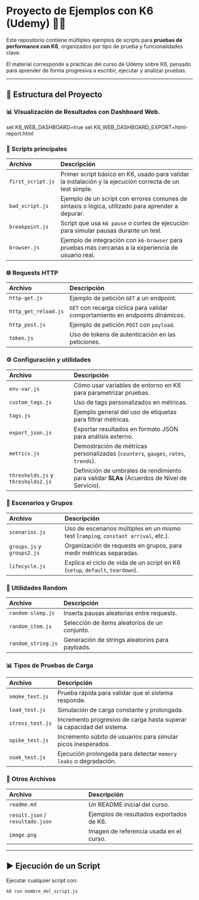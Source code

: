 # Proyecto de Ejemplos con K6 (Udemy) 🧪🚀

Este repositorio contiene múltiples ejemplos de scripts para **pruebas de performance con K6**, organizados por tipo de prueba y funcionalidades clave.

El material corresponde a prácticas del curso de Udemy sobre K6, pensado para aprender de forma progresiva a escribir, ejecutar y analizar pruebas.

---

## 📂 Estructura del Proyecto

### 📊 Visualización de Resultados con Dashboard Web.
   set K6_WEB_DASHBOARD=true
   set K6_WEB_DASHBOARD_EXPORT=html-report.html   

### 🧪 Scripts principales

| Archivo | Descripción |
| :--- | :--- |
| `first_script.js` | Primer script básico en K6, usado para validar la instalación y la ejecución correcta de un test simple. |
| `bad_script.js` | Ejemplo de un script con errores comunes de sintaxis o lógica, utilizado para aprender a depurar. |
| `breakpoint.js` | Script que usa `k6 pause` o cortes de ejecución para simular pausas durante un test. |
| `browser.js` | Ejemplo de integración con `k6-browser` para pruebas más cercanas a la experiencia de usuario real. |

### 🌐 Requests HTTP

| Archivo | Descripción |
| :--- | :--- |
| `http-get.js` | Ejemplo de petición `GET` a un endpoint. |
| `http_get_reload.js` | `GET` con recarga cíclica para validar comportamiento en endpoints dinámicos. |
| `http_post.js` | Ejemplo de petición `POST` con `payload`. |
| `token.js` | Uso de tokens de autenticación en las peticiones. |

### ⚙️ Configuración y utilidades

| Archivo | Descripción |
| :--- | :--- |
| `env-var.js` | Cómo usar variables de entorno en K6 para parametrizar pruebas. |
| `custom_tags.js` | Uso de tags personalizados en métricas. |
| `tags.js` | Ejemplo general del uso de etiquetas para filtrar métricas. |
| `export_json.js` | Exportar resultados en formato JSON para análisis externo. |
| `metrics.js` | Demostración de métricas personalizadas (`counters`, `gauges`, `rates`, `trends`). |
| `thresholds.js` y `thresholds2.js` | Definición de umbrales de rendimiento para validar **SLAs** (Acuerdos de Nivel de Servicio). |

### 🔄 Escenarios y Grupos

| Archivo | Descripción |
| :--- | :--- |
| `scenarios.js` | Uso de escenarios múltiples en un mismo test (`ramping`, `constant arrival`, etc.). |
| `groups.js` y `groups2.js` | Organización de requests en grupos, para medir métricas separadas. |
| `lifecycle.js` | Explica el ciclo de vida de un script en K6 (`setup`, `default`, `teardown`). |

### 🎲 Utilidades Random

| Archivo | Descripción |
| :--- | :--- |
| `random-sleep.js` | Inserta pausas aleatorias entre requests. |
| `random_item.js` | Selección de ítems aleatorios de un conjunto. |
| `random_string.js` | Generación de strings aleatorios para payloads. |

### 📊 Tipos de Pruebas de Carga

| Archivo | Descripción |
| :--- | :--- |
| `smoke_test.js` | Prueba rápida para validar que el sistema responde. |
| `load_test.js` | Simulación de carga constante y prolongada. |
| `stress_test.js` | Incremento progresivo de carga hasta superar la capacidad del sistema. |
| `spike_test.js` | Incremento súbito de usuarios para simular picos inesperados. |
| `soak_test.js` | Ejecución prolongada para detectar `memory leaks` o degradación. |

### 📁 Otros Archivos

| Archivo | Descripción |
| :--- | :--- |
| `readme.md` | Un README inicial del curso. |
| `result.json` / `resultado.json` | Ejemplos de resultados exportados de K6. |
| `image.png` | Imagen de referencia usada en el curso. |

---

## ▶️ Ejecución de un Script

Ejecutar cualquier script con:

```bash
k6 run nombre_del_script.js

